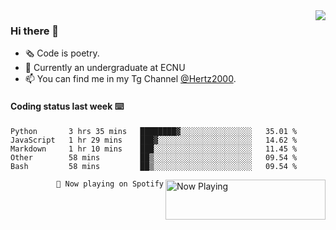<img  align="right" src="https://github-readme-stats.vercel.app/api?username=BillChen2K&show_icons=true&count_private=true&hide_title=true">

### Hi there 👋

- 🗞 Code is poetry.
- 🌱 Currently an undergraduate at ECNU
- 📫 You can find me in my Tg Channel [@Hertz2000](https://t.me/Hertz2000).

#### Coding status last week ⌨️

<!--START_SECTION:waka-->
```text
Python       3 hrs 35 mins   ████████▓░░░░░░░░░░░░░░░░   35.01 % 
JavaScript   1 hr 29 mins    ███▓░░░░░░░░░░░░░░░░░░░░░   14.62 % 
Markdown     1 hr 10 mins    ███░░░░░░░░░░░░░░░░░░░░░░   11.45 % 
Other        58 mins         ██▒░░░░░░░░░░░░░░░░░░░░░░   09.54 % 
Bash         58 mins         ██▒░░░░░░░░░░░░░░░░░░░░░░   09.54 % 
```
<!--END_SECTION:waka-->


<div>
<a href="https://spotify-now-playing.billchen2k.vercel.app/now-playing?open">
   <img align="right" src="https://spotify-now-playing.billchen2k.vercel.app/now-playing" width="256" height="64" alt="Now Playing">
</a>
</div>

<div>
<p align="right"><code>🎵 Now playing on Spotify</code></p>
</div>

<!--
**BillChen2K/BillChen2K** is a ✨ _special_ ✨ repository because its `README.md` (this file) appears on your GitHub profile.

Here are some ideas to get you started:

- 🔭 I’m currently working on ...
- 🌱 I’m currently learning ...
- 👯 I’m looking to collaborate on ...
- 🤔 I’m looking for help with ...
- 💬 Ask me about ...
- 📫 How to reach me: ...
- 😄 Pronouns: ...
- ⚡ Fun fact: ...
-->
